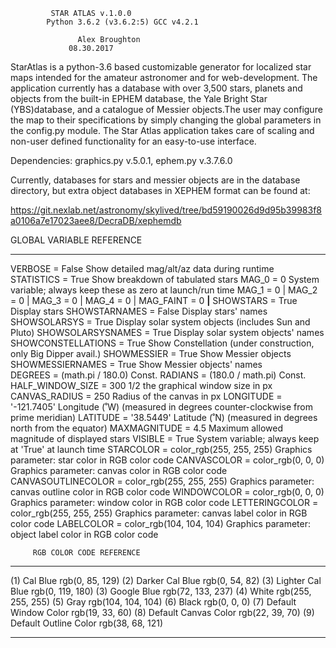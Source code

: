 
			 STAR ATLAS v.1.0.0   			  
	        Python 3.6.2 (v3.6.2:5) GCC v4.2.1	          
		 					          
	        	   Alex Broughton	                  
			     08.30.2017 		          




StarAtlas is a python-3.6 based customizable generator for localized 
star maps intended for the amateur astronomer and for web-development. 
The application currently has a database with over 3,500 stars, planets
and objects from the built-in EPHEM database, the Yale Bright Star 
(YBS)database, and a catalogue of Messier objects.The user may configure
the map to their specifications by simply changing the global parameters 
in the config.py module. The Star Atlas application takes care of scaling 
and non-user defined functionality for an easy-to-use interface.


Dependencies: graphics.py v.5.0.1, ephem.py v.3.7.6.0


Currently, databases for stars and messier objects are in the database
directory, but extra object databases in XEPHEM format can be found at:

https://git.nexlab.net/astronomy/skylived/tree/bd59190026d9d95b39983f8a0106a7e17023aee8/DecraDB/xephemdb


GLOBAL VARIABLE REFERENCE
***********************************************************

VERBOSE = False						Show detailed mag/alt/az data during runtime
STATISTICS = True					Show breakdown of tabulated stars
MAG_0 = 0						System variable; always keep these as zero at launch/run time
MAG_1 = 0								|
MAG_2 = 0                                               		|
MAG_3 = 0                                               	        |
MAG_4 = 0                                               		|
MAG_FAINT = 0                                                         __|__
SHOWSTARS = True					Display stars
SHOWSTARNAMES = False					Display stars' names
SHOWSOLARSYS = True					Display solar system objects (includes Sun and Pluto)
SHOWSOLARSYSNAMES = True				Display solar system objects' names
SHOWCONSTELLATIONS = True				Show Constellation (under construction, only Big Dipper avail.)
SHOWMESSIER = True 					Show Messier objects
SHOWMESSIERNAMES = True					Show Messier objects' names							
DEGREES = (math.pi / 180.0)				Const.
RADIANS = (180.0 / math.pi)				Const.
HALF_WINDOW_SIZE = 300					1/2 the graphical window size in px
CANVAS_RADIUS = 250					Radius of the canvas in px
LONGITUDE = '-121.7405'					Longitude (˚W) (measured in degrees counter-clockwise from prime meridian)
LATITUDE = '38.5449'					Latitude  (˚N) (measured in degrees north from the equator)
MAXMAGNITUDE = 4.5					Maximum allowed magnitude of displayed stars
VISIBLE = True						System variable; always keep at 'True' at launch time
STARCOLOR = color_rgb(255, 255, 255)			Graphics parameter: star color in RGB color code
CANVASCOLOR = color_rgb(0, 0, 0)			Graphics parameter: canvas color in RGB color code
CANVASOUTLINECOLOR = color_rgb(255, 255, 255)		Graphics parameter: canvas outline color in RGB color code
WINDOWCOLOR = color_rgb(0, 0, 0)			Graphics parameter: window color in RGB color code
LETTERINGCOLOR = color_rgb(255, 255, 255)		Graphics parameter: canvas label color in RGB color code
LABELCOLOR = color_rgb(104, 104, 104)			Graphics parameter: object label color in RGB color code




		 RGB COLOR CODE REFERENCE
***********************************************************
(1) Cal Blue 				rgb(0, 85, 129)
(2) Darker Cal Blue			rgb(0, 54, 82)
(3) Lighter Cal Blue			rgb(0, 119, 180)
(3) Google Blue 			rgb(72, 133, 237)
(4) White				rgb(255, 255, 255)
(5) Gray				rgb(104, 104, 104)
(6) Black				rgb(0, 0, 0)
(7) Default Window Color 		rgb(19, 33, 60)	
(8) Default Canvas Color 		rgb(22, 39, 70)
(9) Default Outline Color 		rgb(38, 68, 121)
***********************************************************
